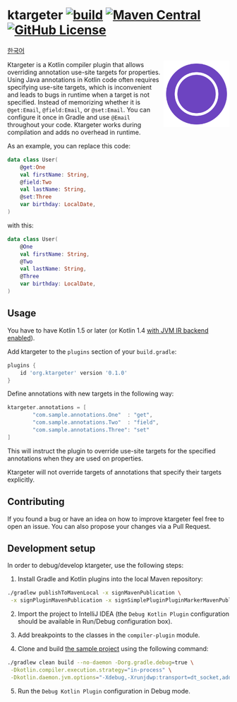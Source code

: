 # ktargeter [![build](https://github.com/ktargeter/ktargeter/workflows/build/badge.svg)](https://github.com/ktargeter/ktargeter/actions?query=workflow%3Abuild) [![Maven Central](https://maven-badges.herokuapp.com/maven-central/org.ktargeter/gradle-plugin/badge.svg)](https://search.maven.org/artifact/org.ktargeter/gradle-plugin) [![GitHub License](https://img.shields.io/badge/license-Apache%20License%202.0-blue.svg?style=flat)](https://www.apache.org/licenses/LICENSE-2.0)
<a href="/docs/readme_kr.md">한국어</a>

<img src="./logo.svg" align="right" width="150px" alt="ktargeter logo">

Ktargeter is a Kotlin compiler plugin that allows overriding annotation use-site
targets for properties. Using Java annotations in Kotlin code often requires
specifying use-site targets, which is inconvenient and leads to bugs in runtime when
a target is not specified. Instead of memorizing whether it is `@get:Email`,
`@field:Email`, or `@set:Email`. You can configure it once in Gradle and use `@Email`
throughout your code. Ktargeter works during compilation and adds no overhead
in runtime.

As an example, you can replace this code:
```kotlin
data class User(
    @get:One
    val firstName: String,
    @field:Two
    val lastName: String,
    @set:Three
    var birthday: LocalDate,     
)
```
with this:

```kotlin
data class User(
    @One
    val firstName: String,
    @Two
    val lastName: String,
    @Three
    var birthday: LocalDate,     
)
```

## Usage
You have to have Kotlin 1.5 or later (or Kotlin 1.4 
[with JVM IR backend enabled](https://kotlinlang.org/docs/whatsnew1430.html#jvm-ir-compiler-backend-reaches-beta)).

Add ktargeter to the `plugins` section of your `build.gradle`:
```gradle
plugins {
    id 'org.ktargeter' version '0.1.0'
}
```

Define annotations with new targets in the following way:
```gradle
ktargeter.annotations = [
        "com.sample.annotations.One"  : "get",
        "com.sample.annotations.Two"  : "field",
        "com.sample.annotations.Three": "set"
]
```

This will instruct the plugin to override use-site targets for the
specified annotations when they are used on properties.

Ktargeter will not override targets of annotations that specify
their targets explicitly.

## Contributing

If you found a bug or have an idea on how to improve ktargeter feel
free to open an issue. You can also propose your changes via
a Pull Request.

## Development setup

In order to debug/develop ktargeter, use the following steps:

1. Install Gradle and Kotlin plugins into the local Maven repository:
```sh
./gradlew publishToMavenLocal -x signMavenPublication \
 -x signPluginMavenPublication -x signSimplePluginPluginMarkerMavenPublication
```

2. Import the project to IntelliJ IDEA (the `Debug Kotlin Plugin` configuration
should be available in Run/Debug configuration box).

3. Add breakpoints to the classes in the `compiler-plugin` module.

4. Clone and build [the sample project](https://github.com/ktargeter/ktargeter-sample)
using the following command:
```sh
./gradlew clean build --no-daemon -Dorg.gradle.debug=true \
 -Dkotlin.compiler.execution.strategy="in-process" \
 -Dkotlin.daemon.jvm.options="-Xdebug,-Xrunjdwp:transport=dt_socket,address=5005,server=y,suspend=n"
```
5. Run the `Debug Kotlin Plugin` configuration in Debug mode.
